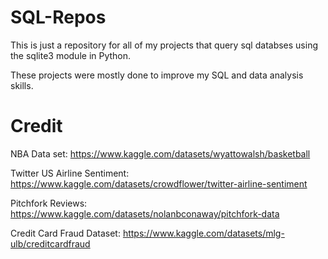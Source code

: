 # SQL-Repos
This is just a repository for all of my projects that query sql databses using the sqlite3 module in Python.

These projects were mostly done to improve my SQL and data analysis skills.

# Credit

NBA Data set: https://www.kaggle.com/datasets/wyattowalsh/basketball

Twitter US Airline Sentiment: https://www.kaggle.com/datasets/crowdflower/twitter-airline-sentiment

Pitchfork Reviews: https://www.kaggle.com/datasets/nolanbconaway/pitchfork-data

Credit Card Fraud Dataset: https://www.kaggle.com/datasets/mlg-ulb/creditcardfraud
